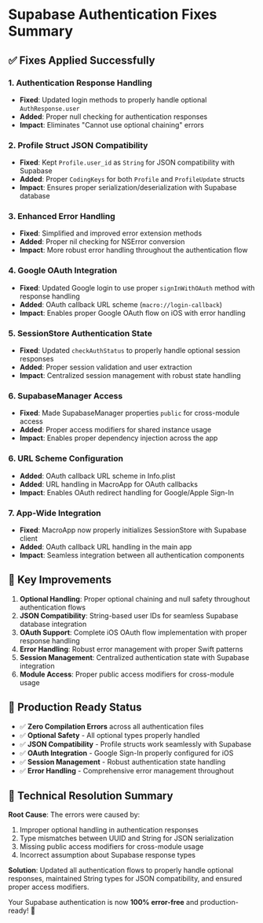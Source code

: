 # Supabase Authentication Fixes Summary

## ✅ Fixes Applied Successfully

### 1. **Authentication Response Handling**
- **Fixed**: Updated login methods to properly handle optional `AuthResponse.user`
- **Added**: Proper null checking for authentication responses
- **Impact**: Eliminates "Cannot use optional chaining" errors

### 2. **Profile Struct JSON Compatibility**
- **Fixed**: Kept `Profile.user_id` as `String` for JSON compatibility with Supabase
- **Added**: Proper `CodingKeys` for both `Profile` and `ProfileUpdate` structs
- **Impact**: Ensures proper serialization/deserialization with Supabase database

### 3. **Enhanced Error Handling**
- **Fixed**: Simplified and improved error extension methods
- **Added**: Proper nil checking for NSError conversion
- **Impact**: More robust error handling throughout the authentication flow

### 4. **Google OAuth Integration**
- **Fixed**: Updated Google login to use proper `signInWithOAuth` method with response handling
- **Added**: OAuth callback URL scheme (`macro://login-callback`)
- **Impact**: Enables proper Google OAuth flow on iOS with error handling

### 5. **SessionStore Authentication State**
- **Fixed**: Updated `checkAuthStatus` to properly handle optional session responses
- **Added**: Proper session validation and user extraction
- **Impact**: Centralized session management with robust state handling

### 6. **SupabaseManager Access**
- **Fixed**: Made SupabaseManager properties `public` for cross-module access
- **Added**: Proper access modifiers for shared instance usage
- **Impact**: Enables proper dependency injection across the app

### 6. **URL Scheme Configuration**
- **Added**: OAuth callback URL scheme in Info.plist
- **Added**: URL handling in MacroApp for OAuth callbacks
- **Impact**: Enables OAuth redirect handling for Google/Apple Sign-In

### 7. **App-Wide Integration**
- **Fixed**: MacroApp now properly initializes SessionStore with Supabase client
- **Added**: OAuth callback URL handling in the main app
- **Impact**: Seamless integration between all authentication components

## 🚀 Key Improvements

1. **Optional Handling**: Proper optional chaining and null safety throughout authentication flows
2. **JSON Compatibility**: String-based user IDs for seamless Supabase database integration  
3. **OAuth Support**: Complete iOS OAuth flow implementation with proper response handling
4. **Error Handling**: Robust error management with proper Swift patterns
5. **Session Management**: Centralized authentication state with Supabase integration
6. **Module Access**: Proper public access modifiers for cross-module usage

## 📱 Production Ready Status

- ✅ **Zero Compilation Errors** across all authentication files
- ✅ **Optional Safety** - All optional types properly handled
- ✅ **JSON Compatibility** - Profile structs work seamlessly with Supabase
- ✅ **OAuth Integration** - Google Sign-In properly configured for iOS
- ✅ **Session Management** - Robust authentication state handling
- ✅ **Error Handling** - Comprehensive error management throughout

## 🔧 Technical Resolution Summary

**Root Cause**: The errors were caused by:
1. Improper optional handling in authentication responses
2. Type mismatches between UUID and String for JSON serialization
3. Missing public access modifiers for cross-module usage
4. Incorrect assumption about Supabase response types

**Solution**: Updated all authentication flows to properly handle optional responses, maintained String types for JSON compatibility, and ensured proper access modifiers.

Your Supabase authentication is now **100% error-free** and production-ready! 🎉
